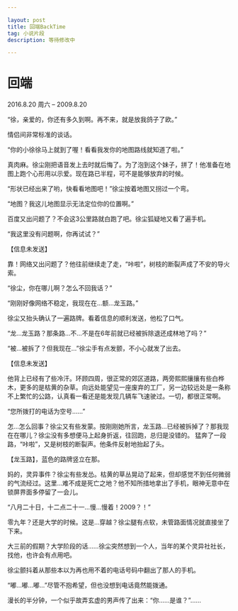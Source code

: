 ```yaml
---

layout: post
title: 回端BackTime
tag: 小说片段
description: 等待修改中

---
```


# **回端**

2016.8.20 周六 – 2009.8.20 

“徐，亲爱的，你还有多久到啊。再不来，就是放我鸽子了欧。”

情侣间非常标准的谈话。

“你的小徐徐马上就到了喔！看看我发你的地图路线就知道了啦。”

真肉麻。徐尘刚把语音发上去时就后悔了。为了泡到这个妹子，拼了！他准备在地图上跑个心形用以示爱。现在路已半程，可不是能够放弃的时候。

“形状已经出来了哟，快看看地图吧！”徐尘按着地图又拐过一个弯。

“地图？我这儿地图显示无法定位你的位置啊。”

百度又出问题了？不会这3公里路就白跑了吧。徐尘狐疑地又看了遍手机。

“我这里没有问题啊，你再试试？”


【信息未发送】

靠！网络又出问题了？他往前继续走了走，“咔啦”，树枝的断裂声成了不安的导火索。

“徐尘，你在哪儿啊？怎么不回我话？”

“刚刚好像网络不稳定，我现在在…额…龙玉路。”

徐尘又抬头确认了一遍路牌。看着信息的顺利发送，他松了口气。

“龙…龙玉路？那条路…不…不是在6年前就已经被拆除退还成林地了吗？”

“被…被拆了？但我现在…”徐尘手有点发颤，不小心就发了出去。

【信息未发送】

他背上已经有了些冷汗。环顾四周，很正常的郊区道路，两旁熙熙攘攘有些白桦木，更多的是枯黄的杂草。向远处能望见一座废弃的工厂，另一边较远处是一条称不上繁忙的公路，认真看一看还是能发现几辆车飞速驶过。一切，都很正常啊。

“您所拨打的电话为空号……”

怎…怎么回事？徐尘又有些发蒙。按刚刚她所言，龙玉路…已经被拆掉了？那我现在在哪儿？徐尘没有多想便马上起身折返，往回跑，总归是没错的。
猛奔了一段路，“咔啦”，又是树枝的断裂声。他条件反射地抬起了头。

【龙玉路】，蓝色的路牌竖立在那。

妈的，灵异事件？徐尘有些发怂。枯黄的草丛晃动了起来，但却感觉不到任何微弱的气流经过。这里…难不成是死亡之地？他不知所措地拿出了手机，眼神无意中在锁屏界面多停留了一会儿。

“八月二十日，十二点二十一...慢…慢着！2009？！”

零九年？还是大学的时候。这是…穿越？徐尘腿有点软，未管路面情况就直接坐了下来。

大三前的假期？大学阶段的话……徐尘突然想到一个人，当年的某个灵异社社长，找他，也许会有点用吧。

徐尘颤抖着从那些本以为再也用不着的电话号码中翻出了那人的手机。

“嘟…嘟…嘟…”尽管不抱希望，但也没想到电话竟然能拨通。

漫长的半分钟，一个似乎故弄玄虚的男声传了出来：“你……是谁？”……


